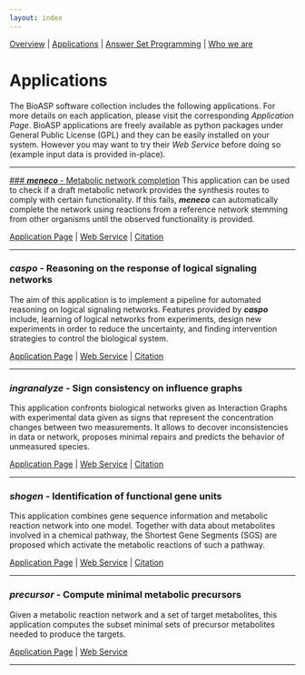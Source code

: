 ```yaml
---
layout: index
---
```

[Overview](http://bioasp.github.io/index.html) | [Applications](http://bioasp.github.io/apps.html) | [Answer Set Programming](http://bioasp.github.io/index.html) | [Who we are](http://bioasp.github.io/index.html)

# Applications
The BioASP software collection includes the following applications. For more details on each application, please visit the corresponding <em>Application Page</em>. BioASP applications are freely available as python packages under General Public License (GPL) and they can be easily installed on your system. However you may want to try their <em>Web Service</em> before doing so (example input data is provided in-place).

***

[### **_meneco_** - Metabolic network completion](http://bioasp.github.io/meneco)
This application can be used to check if a draft metabolic network provides the synthesis routes to comply with certain functionality. If this fails, **_meneco_** can automatically complete the network using reactions from a reference network stemming from other organisms until the observed functionality is provided.

[Application Page](http://bioasp.github.io/meneco) | <a href="http://mobyle.genouest.org/cgi-bin/Mobyle/portal.py#forms::meneco" target="_blank">Web Service</a> | [Citation](http://dx.doi.org/10.1007/978-3-642-40564-8_25)

***

### **_caspo_** - Reasoning on the response of logical signaling networks
The aim of this application is to implement a pipeline for automated reasoning on logical signaling networks. Features provided by **_caspo_** include, learning of logical networks from experiments, design new experiments in order to reduce the uncertainty, and finding intervention strategies to control the biological system.

[Application Page](http://bioasp.github.io/caspo) | <a href="http://mobyle.genouest.org/cgi-bin/Mobyle/portal.py#forms::caspo-learn" target="_blank">Web Service</a> | [Citation](http://dx.doi.org/10.1093/bioinformatics/btt393)

***

### **_ingranalyze_** - Sign consistency on influence graphs
This application confronts biological networks given as Interaction Graphs with
experimental data given as signs that represent the concentration changes between two measurements.
It allows to decover inconsistencies in data or network, proposes minimal repairs and
 predicts the behavior of unmeasured species.

[Application Page](http://bioasp.github.io/ingranalyze) | <a href="http://mobyle.genouest.org/cgi-bin/Mobyle/portal.py#forms::ingranalyze" target="_blank">Web Service</a> | [Citation](http://dx.doi.org/10.1007/978-3-540-89982-2_19)

***

### **_shogen_** - Identification of functional gene units
This application combines gene sequence information and metabolic reaction network into one model.
Together with data about metabolites involved in a chemical pathway,
 the Shortest Gene Segments (SGS) are proposed which activate the metabolic reactions of such a pathway.

[Application Page](http://bioasp.github.io/shogen) | <a href="http://mobyle.genouest.org/cgi-bin/Mobyle/portal.py#forms::shogen" target="_blank">Web Service</a> | [Citation](http://dx.doi.org/10.1007/978-3-642-40564-8_21)

***

### **_precursor_** - Compute minimal metabolic precursors
Given a metabolic reaction network and a set of target metabolites, this application computes the subset minimal sets of precursor metabolites needed to produce the targets.

[Application Page](http://bioasp.github.io/precursor) | <a href="http://mobyle.genouest.org/cgi-bin/Mobyle/portal.py#forms::precursor" target="_blank">Web Service</a>

***
